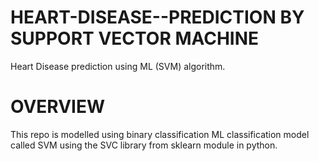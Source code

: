 # HEART-DISEASE--PREDICTION BY SUPPORT VECTOR MACHINE
Heart Disease prediction using ML (SVM) algorithm.
# OVERVIEW
This repo is modelled using binary classification ML classification model called SVM using the SVC library from sklearn module in python.
